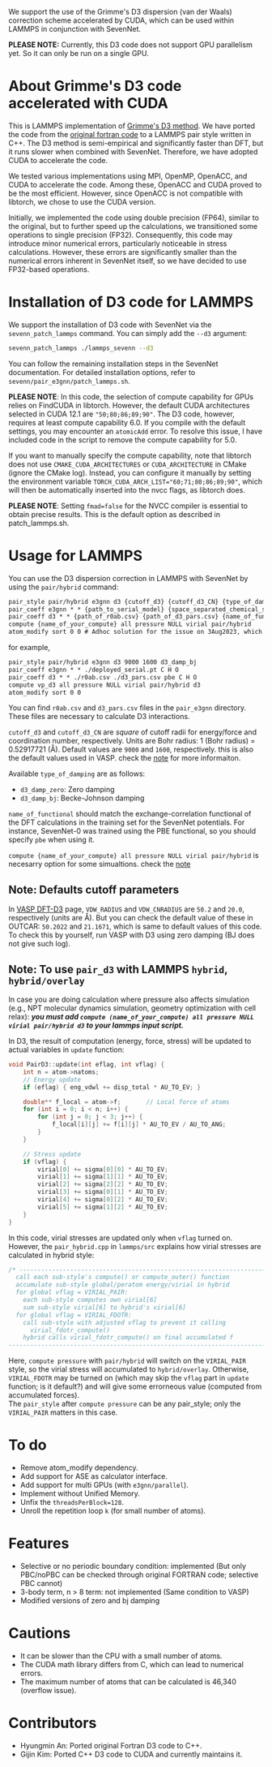 We support the use of the Grimme's D3 dispersion (van der Waals) correction scheme accelerated by CUDA, which can be used within LAMMPS in conjunction with SevenNet.

**PLEASE NOTE:** Currently, this D3 code does not support GPU parallelism yet. So it can only be run on a single GPU.

# About Grimme's D3 code accelerated with CUDA 

This is LAMMPS implementation of [Grimme's D3 method](https://doi.org/10.1063/1.3382344). We have ported the code from the [original fortran code](https://www.chemie.uni-bonn.de/grimme/de/software/dft-d3) to a LAMMPS pair style written in C++. The D3 method is semi-empirical and significantly faster than DFT, but it runs slower when combined with SevenNet. Therefore, we have adopted CUDA to accelerate the code.

We tested various implementations using MPI, OpenMP, OpenACC, and CUDA to accelerate the code. Among these, OpenACC and CUDA proved to be the most efficient. However, since OpenACC is not compatible with libtorch, we chose to use the CUDA version.

Initially, we implemented the code using double precision (FP64), similar to the original, but to further speed up the calculations, we transitioned some operations to single precision (FP32). Consequently, this code may introduce minor numerical errors, particularly noticeable in stress calculations. However, these errors are significantly smaller than the numerical errors inherent in SevenNet itself, so we have decided to use FP32-based operations.

# Installation of D3 code for LAMMPS

We support the installation of D3 code with SevenNet via the `sevenn_patch_lammps` command. You can simply add the `--d3` argument:

```bash
sevenn_patch_lammps ./lammps_sevenn --d3
```

You can follow the remaining installation steps in the SevenNet documentation. For detailed installation options, refer to `sevenn/pair_e3gnn/patch_lammps.sh`.

**PLEASE NOTE**: In this code, the selection of compute capability for GPUs relies on FindCUDA in libtorch. However, the default CUDA architectures selected in CUDA 12.1 are `"50;80;86;89;90"`. The D3 code, however, requires at least compute capability 6.0. If you compile with the default settings, you may encounter an `atomicAdd` error. To resolve this issue, I have included code in the script to remove the compute capability for 5.0.

If you want to manually specify the compute capability, note that libtorch does not use `CMAKE_CUDA_ARCHITECTURES` or `CUDA_ARCHITECTURE` in CMake (ignore the CMake log). Instead, you can configure it manually by setting the environment variable `TORCH_CUDA_ARCH_LIST="60;71;80;86;89;90"`, which will then be automatically inserted into the nvcc flags, as libtorch does.

**PLEASE NOTE**: Setting `fmad=false` for the NVCC compiler is essential to obtain precise results. This is the default option as described in patch_lammps.sh.

# Usage for LAMMPS

You can use the D3 dispersion correction in LAMMPS with SevenNet by using the `pair/hybrid` command:

```txt
pair_style pair/hybrid e3gnn d3 {cutoff_d3} {cutoff_d3_CN} {type_of_damping}
pair_coeff e3gnn * * {path_to_serial_model} {space_separated_chemical_species}
pair_coeff d3 * * {path_of_r0ab.csv} {path_of_d3_pars.csv} {name_of_functional} {space_separated_chemical_species}
compute {name_of_your_compute} all pressure NULL virial pair/hybrid
atom_modify sort 0 0 # Adhoc solution for the issue on 3Aug2023, which will be resolved soon
```

for example,

```txt
pair_style pair/hybrid e3gnn d3 9000 1600 d3_damp_bj
pair_coeff e3gnn * * ./deployed_serial.pt C H O
pair_coeff d3 * * ./r0ab.csv ./d3_pars.csv pbe C H O
compute vp_d3 all pressure NULL virial pair/hybrid d3
atom_modify sort 0 0
```

You can find `r0ab.csv` and `d3_pars.csv` files in the `pair_e3gnn` directory. These files are necessary to calculate D3 interactions.

`cutoff_d3` and `cutoff_d3_CN` are *square* of cutoff radii for energy/force and coordination number, respectively. Units are Bohr radius: 1 (Bohr radius) = 0.52917721 (Å). Default values are `9000` and `1600`, respectively. this is also the default values used in VASP. check the [note](#note-the-default-cutoff-parameters) for more informaiton.

Available `type_of_damping` are as follows:
- `d3_damp_zero`: Zero damping
- `d3_damp_bj`: Becke-Johnson damping

`name_of_functional` should match the exchange-correlation functional of the DFT calculations in the training set for the SevenNet potentials. For instance, SevenNet-0 was trained using the PBE functional, so you should specify `pbe` when using it.

`compute {name_of_your_compute} all pressure NULL virial pair/hybrid` is necesarry option for some simualtions. check the [note](#note-to-use-pair_d3-with-lammps-hybrid-hybridoverlay)

## Note: Defaults cutoff parameters
In [VASP DFT-D3](https://www.vasp.at/wiki/index.php/DFT-D3) page, `VDW_RADIUS` and `VDW_CNRADIUS` are `50.2` and `20.0`, respectively (units are Å). But you can check the default value of these in OUTCAR: `50.2022` and `21.1671`, which is same to default values of this code. To check this by yourself, run VASP with D3 using zero damping (BJ does not give such log).

## Note: To use `pair_d3` with LAMMPS `hybrid`, `hybrid/overlay`
In case you are doing calculation where pressure also affects simulation (e.g., NPT molecular dynamics simulation, geometry optimization with cell relax): ***you must add `compute (name_of_your_compute) all pressure NULL virial pair/hybrid d3` to your lammps input script.***

In D3, the result of computation (energy, force, stress) will be updated to actual variables in `update` function:
```cpp
void PairD3::update(int eflag, int vflag) {
    int n = atom->natoms;
    // Energy update
    if (eflag) { eng_vdwl += disp_total * AU_TO_EV; }

    double** f_local = atom->f;       // Local force of atoms
    for (int i = 0; i < n; i++) {
        for (int j = 0; j < 3; j++) {
            f_local[i][j] += f[i][j] * AU_TO_EV / AU_TO_ANG;
        }
    }

    // Stress update
    if (vflag) {
        virial[0] += sigma[0][0] * AU_TO_EV;
        virial[1] += sigma[1][1] * AU_TO_EV;
        virial[2] += sigma[2][2] * AU_TO_EV;
        virial[3] += sigma[0][1] * AU_TO_EV;
        virial[4] += sigma[0][2] * AU_TO_EV;
        virial[5] += sigma[1][2] * AU_TO_EV;
    }
}
```
In this code, virial stresses are updated only when `vflag` turned on.
However, the `pair_hybrid.cpp` in `lammps/src` explains how virial stresses are calculated in hybrid style:
```cpp
/* ----------------------------------------------------------------------
  call each sub-style's compute() or compute_outer() function
  accumulate sub-style global/peratom energy/virial in hybrid
  for global vflag = VIRIAL_PAIR:
    each sub-style computes own virial[6]
    sum sub-style virial[6] to hybrid's virial[6]
  for global vflag = VIRIAL_FDOTR:
    call sub-style with adjusted vflag to prevent it calling
      virial_fdotr_compute()
    hybrid calls virial_fdotr_compute() on final accumulated f
------------------------------------------------------------------------- */
```
Here, `compute pressure` with `pair/hybrid` will switch on the `VIRIAL_PAIR` style, so the virial stress will accumulated to `hybrid/overlay`.
Otherwise, `VIRIAL_FDOTR` may be turned on (which may skip the `vflag` part in `update` function; is it default?) and will give some errorneous value (computed from accumulated forces).   
The `pair_style` after `compute pressure` can be any pair_style; only the `VIRIAL_PAIR` matters in this case.

# To do
- Remove atom_modify dependency.
- Add support for ASE as calculator interface.
- Add support for multi GPUs (with `e3gnn/parallel`).
- Implement without Unified Memory.
- Unfix the `threadsPerBlock=128`.
- Unroll the repetition loop `k` (for small number of atoms).

# Features
- Selective or no periodic boundary condition: implemented (But only PBC/noPBC can be checked through original FORTRAN code; selective PBC cannot)
- 3-body term, n > 8 term: not implemented (Same condition to VASP)
- Modified versions of zero and bj damping

# Cautions
- It can be slower than the CPU with a small number of atoms.
- The CUDA math library differs from C, which can lead to numerical errors.
- The maximum number of atoms that can be calculated is 46,340 (overflow issue).

# Contributors
- Hyungmin An: Ported original Fortran D3 code to C++.
- Gijin Kim: Ported C++ D3 code to CUDA and currently maintains it.
